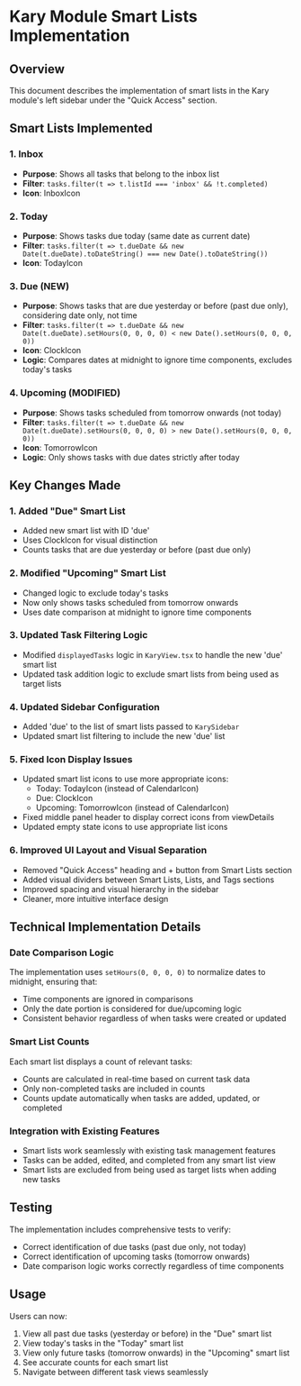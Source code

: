 # Kary Module Smart Lists Implementation

## Overview
This document describes the implementation of smart lists in the Kary module's left sidebar under the "Quick Access" section.

## Smart Lists Implemented

### 1. Inbox
- **Purpose**: Shows all tasks that belong to the inbox list
- **Filter**: `tasks.filter(t => t.listId === 'inbox' && !t.completed)`
- **Icon**: InboxIcon

### 2. Today
- **Purpose**: Shows tasks due today (same date as current date)
- **Filter**: `tasks.filter(t => t.dueDate && new Date(t.dueDate).toDateString() === new Date().toDateString())`
- **Icon**: TodayIcon

### 3. Due (NEW)
- **Purpose**: Shows tasks that are due yesterday or before (past due only), considering date only, not time
- **Filter**: `tasks.filter(t => t.dueDate && new Date(t.dueDate).setHours(0, 0, 0, 0) < new Date().setHours(0, 0, 0, 0))`
- **Icon**: ClockIcon
- **Logic**: Compares dates at midnight to ignore time components, excludes today's tasks

### 4. Upcoming (MODIFIED)
- **Purpose**: Shows tasks scheduled from tomorrow onwards (not today)
- **Filter**: `tasks.filter(t => t.dueDate && new Date(t.dueDate).setHours(0, 0, 0, 0) > new Date().setHours(0, 0, 0, 0))`
- **Icon**: TomorrowIcon
- **Logic**: Only shows tasks with due dates strictly after today

## Key Changes Made

### 1. Added "Due" Smart List
- Added new smart list with ID 'due'
- Uses ClockIcon for visual distinction
- Counts tasks that are due yesterday or before (past due only)

### 2. Modified "Upcoming" Smart List
- Changed logic to exclude today's tasks
- Now only shows tasks scheduled from tomorrow onwards
- Uses date comparison at midnight to ignore time components

### 3. Updated Task Filtering Logic
- Modified `displayedTasks` logic in `KaryView.tsx` to handle the new 'due' smart list
- Updated task addition logic to exclude smart lists from being used as target lists

### 4. Updated Sidebar Configuration
- Added 'due' to the list of smart lists passed to `KarySidebar`
- Updated smart list filtering to include the new 'due' list

### 5. Fixed Icon Display Issues
- Updated smart list icons to use more appropriate icons:
  - Today: TodayIcon (instead of CalendarIcon)
  - Due: ClockIcon
  - Upcoming: TomorrowIcon (instead of CalendarIcon)
- Fixed middle panel header to display correct icons from viewDetails
- Updated empty state icons to use appropriate list icons

### 6. Improved UI Layout and Visual Separation
- Removed "Quick Access" heading and + button from Smart Lists section
- Added visual dividers between Smart Lists, Lists, and Tags sections
- Improved spacing and visual hierarchy in the sidebar
- Cleaner, more intuitive interface design

## Technical Implementation Details

### Date Comparison Logic
The implementation uses `setHours(0, 0, 0, 0)` to normalize dates to midnight, ensuring that:
- Time components are ignored in comparisons
- Only the date portion is considered for due/upcoming logic
- Consistent behavior regardless of when tasks were created or updated

### Smart List Counts
Each smart list displays a count of relevant tasks:
- Counts are calculated in real-time based on current task data
- Only non-completed tasks are included in counts
- Counts update automatically when tasks are added, updated, or completed

### Integration with Existing Features
- Smart lists work seamlessly with existing task management features
- Tasks can be added, edited, and completed from any smart list view
- Smart lists are excluded from being used as target lists when adding new tasks

## Testing
The implementation includes comprehensive tests to verify:
- Correct identification of due tasks (past due only, not today)
- Correct identification of upcoming tasks (tomorrow onwards)
- Date comparison logic works correctly regardless of time components

## Usage
Users can now:
1. View all past due tasks (yesterday or before) in the "Due" smart list
2. View today's tasks in the "Today" smart list
3. View only future tasks (tomorrow onwards) in the "Upcoming" smart list
4. See accurate counts for each smart list
5. Navigate between different task views seamlessly
